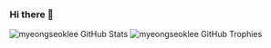 ### Hi there 👋

![myeongseoklee GitHub Stats](https://server.dooboo.io/github-stats-advanced/myeongseoklee)
![myeongseoklee GitHub Trophies](https://server.dooboo.io/github-trophies/myeongseoklee)
